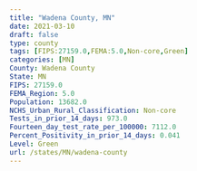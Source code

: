 ```yaml
---
title: "Wadena County, MN"
date: 2021-03-10
draft: false
type: county
tags: [FIPS:27159.0,FEMA:5.0,Non-core,Green]
categories: [MN]
County: Wadena County
State: MN
FIPS: 27159.0
FEMA_Region: 5.0
Population: 13682.0
NCHS_Urban_Rural_Classification: Non-core
Tests_in_prior_14_days: 973.0
Fourteen_day_test_rate_per_100000: 7112.0
Percent_Positivity_in_prior_14_days: 0.041
Level: Green
url: /states/MN/wadena-county
---
```



